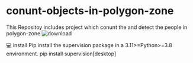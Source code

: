# conunt-objects-in-polygon-zone
This Repositoy includes project which conunt the and detect the people in polygon-zone
![download](https://github.com/ayazkhan789/conunt-objects-in-polygon-zone/assets/90544920/bf58a7db-9a13-404d-94d8-2c345c47c18b)


💻 install
Pip install the supervision package in a 3.11>=Python>=3.8 environment.
pip install supervision[desktop]

